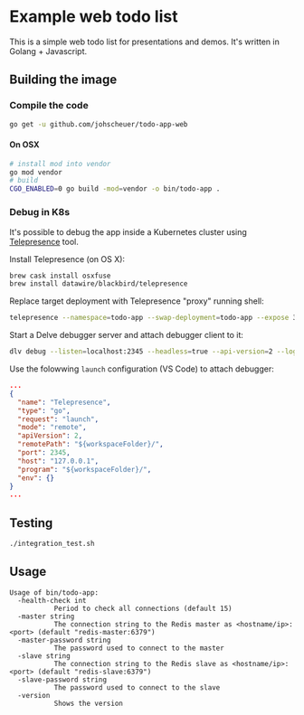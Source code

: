 # Example web todo list

This is a simple web todo list for presentations and demos. It's written in Golang + Javascript.

## Building the image

### Compile the code

```bash
go get -u github.com/johscheuer/todo-app-web
```

#### On OSX

```bash
# install mod into vendor
go mod vendor
# build
CGO_ENABLED=0 go build -mod=vendor -o bin/todo-app .
```

### Debug in K8s

It's possible to debug the app inside a Kubernetes cluster using [Telepresence](https://www.telepresence.io/) tool.

Install Telepresence (on OS X):

```sh
brew cask install osxfuse
brew install datawire/blackbird/telepresence
```

Replace target deployment with Telepresence "proxy" running shell:

```sh
telepresence --namespace=todo-app --swap-deployment=todo-app --expose 3000 --run bash
```

Start a Delve debugger server and attach debugger client to it:

```sh
dlv debug --listen=localhost:2345 --headless=true --api-version=2 --log=true ./ -- -config-file="$TELEPRESENCE_ROOT/etc/todo-app/redis.config"
```

Use the folowwing `launch` configuration (VS Code) to attach debugger:

```json
...
{
  "name": "Telepresence",
  "type": "go",
  "request": "launch",
  "mode": "remote",
  "apiVersion": 2,
  "remotePath": "${workspaceFolder}/",
  "port": 2345,
  "host": "127.0.0.1",
  "program": "${workspaceFolder}/",
  "env": {}
}
...
```

## Testing

```bash
./integration_test.sh
```

## Usage

```text
Usage of bin/todo-app:
  -health-check int
           Period to check all connections (default 15)
  -master string
           The connection string to the Redis master as <hostname/ip>:<port> (default "redis-master:6379")
  -master-password string
           The password used to connect to the master
  -slave string
           The connection string to the Redis slave as <hostname/ip>:<port> (default "redis-slave:6379")
  -slave-password string
           The password used to connect to the slave
  -version
           Shows the version
```

